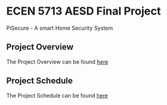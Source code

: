 # ECEN 5713 AESD Final Project

PiSecure - A smart Home Security System

## Project Overview ## 
The Project Overview can be found [here](https://github.com/cu-ecen-aeld/final-project-shashankchandrasekaran/wiki/Project-Overview)

## Project Schedule ## 
The Project Schedule can be found [here](https://github.com/users/shashankchandrasekaran/projects/2)
